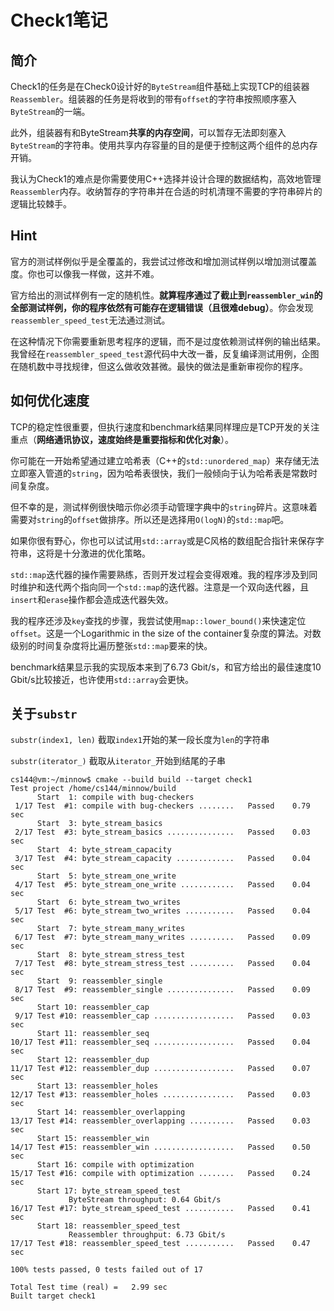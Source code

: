 # Check1笔记

## 简介

Check1的任务是在Check0设计好的`ByteStream`组件基础上实现TCP的组装器`Reassembler`。组装器的任务是将收到的带有`offset`的字符串按照顺序塞入`ByteStream`的一端。

此外，组装器有和ByteStream**共享的内存空间**，可以暂存无法即刻塞入`ByteStream`的字符串。使用共享内存容量的目的是便于控制这两个组件的总内存开销。

我认为Check1的难点是你需要使用C++选择并设计合理的数据结构，高效地管理`Reassembler`内存。收纳暂存的字符串并在合适的时机清理不需要的字符串碎片的逻辑比较棘手。

## Hint

官方的测试样例似乎是全覆盖的，我尝试过修改和增加测试样例以增加测试覆盖度。你也可以像我一样做，这并不难。

官方给出的测试样例有一定的随机性。**就算程序通过了截止到`reassembler_win`的全部测试样例，你的程序依然有可能存在逻辑错误（且很难debug）**。你会发现`reassembler_speed_test`无法通过测试。

在这种情况下你需要重新思考程序的逻辑，而不是过度依赖测试样例的输出结果。我曾经在`reassembler_speed_test`源代码中大改一番，反复编译测试用例，企图在随机数中寻找规律，但这么做收效甚微。最快的做法是重新审视你的程序。

## 如何优化速度

TCP的稳定性很重要，但执行速度和benchmark结果同样理应是TCP开发的关注重点（**网络通讯协议，速度始终是重要指标和优化对象**）。

你可能在一开始希望通过建立哈希表（C++的`std::unordered_map`）来存储无法立即塞入管道的`string`，因为哈希表很快，我们一般倾向于认为哈希表是常数时间复杂度。

但不幸的是，测试样例很快暗示你必须手动管理字典中的`string`碎片。这意味着需要对`string`的`offset`做排序。所以还是选择用`O(logN)`的`std::map`吧。

如果你很有野心，你也可以试试用`std::array`或是C风格的数组配合指针来保存字符串，这将是十分激进的优化策略。

`std::map`迭代器的操作需要熟练，否则开发过程会变得艰难。我的程序涉及到同时维护和迭代两个指向同一个`std::map`的迭代器。注意是一个双向迭代器，且`insert`和`erase`操作都会造成迭代器失效。

我的程序还涉及`key`查找的步骤，我尝试使用`map::lower_bound()`来快速定位`offset`。这是一个Logarithmic in the size of the container复杂度的算法。对数级别的时间复杂度将比遍历整张`std::map`要来的快。

benchmark结果显示我的实现版本来到了6.73 Gbit/s，和官方给出的最佳速度10 Gbit/s比较接近，也许使用`std::array`会更快。

## 关于`substr`

`substr(index1, len)`
截取`index1`开始的某一段长度为`len`的字符串

`substr(iterator_)`
截取从`iterator_`开始到结尾的子串

```shell
cs144@vm:~/minnow$ cmake --build build --target check1
Test project /home/cs144/minnow/build
      Start  1: compile with bug-checkers
 1/17 Test  #1: compile with bug-checkers ........   Passed    0.79 sec
      Start  3: byte_stream_basics
 2/17 Test  #3: byte_stream_basics ...............   Passed    0.03 sec
      Start  4: byte_stream_capacity
 3/17 Test  #4: byte_stream_capacity .............   Passed    0.04 sec
      Start  5: byte_stream_one_write
 4/17 Test  #5: byte_stream_one_write ............   Passed    0.04 sec
      Start  6: byte_stream_two_writes
 5/17 Test  #6: byte_stream_two_writes ...........   Passed    0.04 sec
      Start  7: byte_stream_many_writes
 6/17 Test  #7: byte_stream_many_writes ..........   Passed    0.09 sec
      Start  8: byte_stream_stress_test
 7/17 Test  #8: byte_stream_stress_test ..........   Passed    0.04 sec
      Start  9: reassembler_single
 8/17 Test  #9: reassembler_single ...............   Passed    0.09 sec
      Start 10: reassembler_cap
 9/17 Test #10: reassembler_cap ..................   Passed    0.03 sec
      Start 11: reassembler_seq
10/17 Test #11: reassembler_seq ..................   Passed    0.04 sec
      Start 12: reassembler_dup
11/17 Test #12: reassembler_dup ..................   Passed    0.07 sec
      Start 13: reassembler_holes
12/17 Test #13: reassembler_holes ................   Passed    0.03 sec
      Start 14: reassembler_overlapping
13/17 Test #14: reassembler_overlapping ..........   Passed    0.03 sec
      Start 15: reassembler_win
14/17 Test #15: reassembler_win ..................   Passed    0.50 sec
      Start 16: compile with optimization
15/17 Test #16: compile with optimization ........   Passed    0.24 sec
      Start 17: byte_stream_speed_test
             ByteStream throughput: 0.64 Gbit/s
16/17 Test #17: byte_stream_speed_test ...........   Passed    0.41 sec
      Start 18: reassembler_speed_test
             Reassembler throughput: 6.73 Gbit/s
17/17 Test #18: reassembler_speed_test ...........   Passed    0.47 sec

100% tests passed, 0 tests failed out of 17

Total Test time (real) =   2.99 sec
Built target check1
```